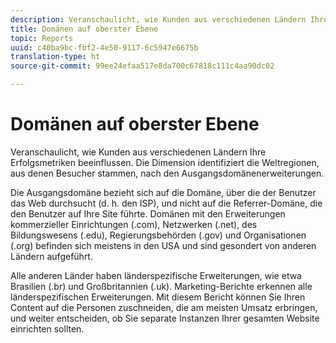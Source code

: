```yaml
---
description: Veranschaulicht, wie Kunden aus verschiedenen Ländern Ihre Erfolgsmetriken beeinflussen. Die Dimension identifiziert die Weltregionen, aus denen Besucher stammen, nach den Ausgangsdomänenerweiterungen.
title: Domänen auf oberster Ebene
topic: Reports
uuid: c40ba9bc-fbf2-4e50-9117-6c5947e6675b
translation-type: ht
source-git-commit: 99ee24efaa517e8da700c67818c111c4aa90dc02

---
```



# Domänen auf oberster Ebene

Veranschaulicht, wie Kunden aus verschiedenen Ländern Ihre Erfolgsmetriken beeinflussen. Die Dimension identifiziert die Weltregionen, aus denen Besucher stammen, nach den Ausgangsdomänenerweiterungen.

Die Ausgangsdomäne bezieht sich auf die Domäne, über die der Benutzer das Web durchsucht (d. h. den ISP), und nicht auf die Referrer-Domäne, die den Benutzer auf Ihre Site führte. Domänen mit den Erweiterungen kommerzieller Einrichtungen (.com), Netzwerken (.net), des Bildungswesens (.edu), Regierungsbehörden (.gov) und Organisationen (.org) befinden sich meistens in den USA und sind gesondert von anderen Ländern aufgeführt.

Alle anderen Länder haben länderspezifische Erweiterungen, wie etwa Brasilien (.br) und Großbritannien (.uk). Marketing-Berichte erkennen alle länderspezifischen Erweiterungen. Mit diesem Bericht können Sie Ihren Content auf die Personen zuschneiden, die am meisten Umsatz erbringen, und weiter entscheiden, ob Sie separate Instanzen Ihrer gesamten Website einrichten sollten.
